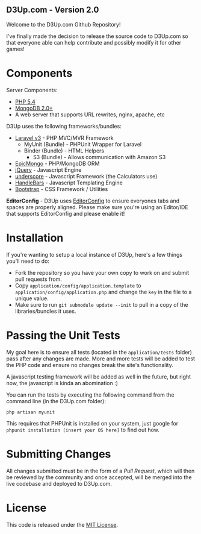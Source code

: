 D3Up.com - Version 2.0
---

Welcome to the D3Up.com Github Repository!

I've finally made the decision to release the source code to D3Up.com so that everyone able can help contribute and possibly modify it for other games!

Components
===

Server Components:

- [PHP 5.4](http://php.net)
- [MongoDB 2.0+](http://mongodb.org)
- A web server that supports URL rewrites, nginx, apache, etc

D3Up uses the following frameworks/bundles:

- [Laravel v3](http://laravel.com) - PHP MVC/MVR Framework
  - MyUnit (Bundle) - PHPUnit Wrapper for Laravel
  - Binder (Bundle) - HTML Helpers
	- S3 (Bundle) - Allows communication with Amazon S3
- [EpicMongo](http://github.com/aaroncox/epicmongo) - PHP/MongoDB ORM
- [jQuery](http://jquery.com) - Javascript Engine
- [underscore](http://underscorejs.org) - Javascript Framework (the Calculators use)
- [HandleBars](http://handlebarsjs.com) - Javascript Templating Engine
- [Bootstrap](twitter.github.com/bootstrap/base-css.html) - CSS Framework / Utilities

**EditorConfig** - D3Up uses [EditorConfig](http://editorconfig.org) to ensure everyones tabs and spaces are properly aligned. Please make sure you're using an Editor/IDE that supports EditorConfig and please enable it!

Installation
===

If you're wanting to setup a local instance of D3Up, here's a few things you'll need to do:

- Fork the repository so you have your own copy to work on and submit pull requests from.
- Copy `application/config/application.template` to `application/config/application.php` and change the `key` in the file to a unique value.
- Make sure to run `git submodule update --init` to pull in a copy of the libraries/bundles it uses.

Passing the Unit Tests
===

My goal here is to ensure all tests (located in the `application/tests` folder) pass after any changes are made. More and more tests will be added to test the PHP code and ensure no changes break the site's functionality.

A javascript testing framework will be added as well in the future, but right now, the javascript is kinda an abomination :)

You can run the tests by executing the following command from the command line (in the D3Up.com folder):

`php artisan myunit`

This requires that PHPUnit is installed on your system, just google for `phpunit installation [insert your OS here]` to find out how.

Submitting Changes
===

All changes submitted must be in the form of a *Pull Request*, which will then be reviewed by the community and once accepted, will be merged into the live codebase and deployed to D3Up.com.

License
===

This code is released under the [MIT License](/aaroncox/D3Up.com/blob/master/license.txt).